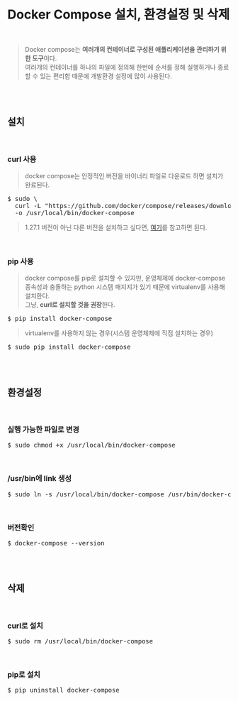 # Docker Compose 설치, 환경설정 및 삭제
</br>

> Docker compose는 **여러개의 컨테이너로 구성된 애플리케이션을 관리하기 위한 도구**이다.</br>
> 여러개의 컨테이너를 하나의 파일에 정의해 한번에 순서를 정해 실행하거나 종료할 수 있는 편리함 때문에 개발환경 설정에 많이 사용된다.

</br></br>

## 설치
</br>

### curl 사용
> docker compose는 안정적인 버전을 바이너리 파일로 다운로드 하면 설치가 완료된다.
<pre>$ sudo \
  curl -L "https://github.com/docker/compose/releases/download/1.27.1/docker-compose-$(uname -s)-$(uname -m)" \
  -o /usr/local/bin/docker-compose</pre>
> 1.27.1 버전이 아닌 다른 버전을 설치하고 싶다면, [여기](https://github.com/docker/compose/blob/master/CHANGELOG.md)를 참고하면 된다.
</br>

### pip 사용
> docker compose를 pip로 설치할 수 있지만, 운영체제에 docker-compose 종속성과 충돌하는 python 시스템 패지지가 있기 때문에 virtualenv를 사용해 설치한다.</br>
> 그냥, **curl로 설치할 것을 권장**한다.
<pre>$ pip install docker-compose</pre>
> virtualenv를 사용하지 않는 경우(시스템 운영체제에 직접 설치하는 경우)
<pre>$ sudo pip install docker-compose</pre>

</br></br>

## 환경설정
</br>

### 실행 가능한 파일로 변경
<pre>$ sudo chmod +x /usr/local/bin/docker-compose</pre>
</br>

### /usr/bin에 link 생성
<pre>$ sudo ln -s /usr/local/bin/docker-compose /usr/bin/docker-compose</pre>
</br>

### 버전확인
<pre>$ docker-compose --version</pre>

</br></br>

## 삭제
</br>

### curl로 설치
<pre>$ sudo rm /usr/local/bin/docker-compose</pre>
</br>

### pip로 설치
<pre>$ pip uninstall docker-compose</pre>
